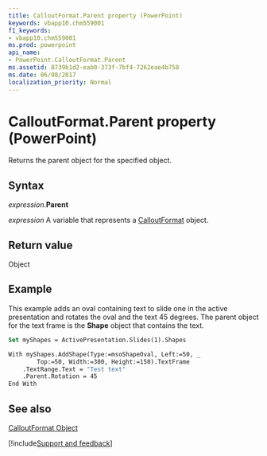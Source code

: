 ```yaml
---
title: CalloutFormat.Parent property (PowerPoint)
keywords: vbapp10.chm559001
f1_keywords:
- vbapp10.chm559001
ms.prod: powerpoint
api_name:
- PowerPoint.CalloutFormat.Parent
ms.assetid: 8739b1d2-eab0-373f-7bf4-7262eae4b758
ms.date: 06/08/2017
localization_priority: Normal
---
```



# CalloutFormat.Parent property (PowerPoint)

Returns the parent object for the specified object.


## Syntax

_expression_.**Parent**

_expression_ A variable that represents a [CalloutFormat](PowerPoint.CalloutFormat.md) object.


## Return value

Object


## Example

This example adds an oval containing text to slide one in the active presentation and rotates the oval and the text 45 degrees. The parent object for the text frame is the  **Shape** object that contains the text.


```vb
Set myShapes = ActivePresentation.Slides(1).Shapes

With myShapes.AddShape(Type:=msoShapeOval, Left:=50, _
        Top:=50, Width:=300, Height:=150).TextFrame
    .TextRange.Text = "Test text"
    .Parent.Rotation = 45
End With
```


## See also


[CalloutFormat Object](PowerPoint.CalloutFormat.md)

[!include[Support and feedback](~/includes/feedback-boilerplate.md)]